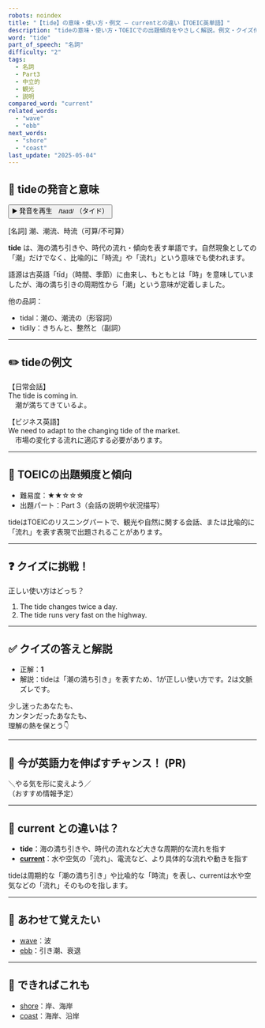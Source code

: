 ```yaml
---
robots: noindex
title: "【tide】の意味・使い方・例文 ― currentとの違い【TOEIC英単語】"
description: "tideの意味・使い方・TOEICでの出題傾向をやさしく解説。例文・クイズ付きでcurrentとの違いもわかりやすく学べます。"
word: "tide"
part_of_speech: "名詞"
difficulty: "2"
tags:
  - 名詞
  - Part3
  - 中立的
  - 観光
  - 説明
compared_word: "current"
related_words:
  - "wave"
  - "ebb"
next_words:
  - "shore"
  - "coast"
last_update: "2025-05-04"
---
```


## 🔰 tideの発音と意味

<button class="play-audio" onclick="playTTS('tide')">
  <span class="play-audio-main">
    ▶️ 発音を再生　/taɪd/
  </span>
  <span class="play-audio-sub">
    （タイド）
  </span>
</button>

[名詞] 潮、潮流、時流（可算/不可算）

**tide** は、海の満ち引きや、時代の流れ・傾向を表す単語です。自然現象としての「潮」だけでなく、比喩的に「時流」や「流れ」という意味でも使われます。

語源は古英語「tīd」（時間、季節）に由来し、もともとは「時」を意味していましたが、海の満ち引きの周期性から「潮」という意味が定着しました。

他の品詞：  
- tidal：潮の、潮流の（形容詞）
- tidily：きちんと、整然と（副詞）

---

## ✏️ tideの例文

【日常会話】  
The tide is coming in.  
　潮が満ちてきているよ。

【ビジネス英語】  
We need to adapt to the changing tide of the market.  
　市場の変化する流れに適応する必要があります。

---

## 🎯 TOEICの出題頻度と傾向

- 難易度：★★☆☆☆
- 出題パート：Part 3（会話の説明や状況描写）

tideはTOEICのリスニングパートで、観光や自然に関する会話、または比喩的に「流れ」を表す表現で出題されることがあります。

---

## ❓ クイズに挑戦！

正しい使い方はどっち？

1. The tide changes twice a day.  
2. The tide runs very fast on the highway.

---

## ✅ クイズの答えと解説

- 正解：**1**
- 解説：tideは「潮の満ち引き」を表すため、1が正しい使い方です。2は文脈ズレです。

少し迷ったあなたも、  
カンタンだったあなたも、  
理解の熱を保とう👇️

---

## 🚀 今が英語力を伸ばすチャンス！ (PR)

<div class="info-center">
＼やる気を形に変えよう／<br>  
（おすすめ情報予定）
</div>

---

## 🤔  current との違いは？

- **tide**：海の満ち引きや、時代の流れなど大きな周期的な流れを指す
- **[current](/word/current)**：水や空気の「流れ」、電流など、より具体的な流れや動きを指す

tideは周期的な「潮の満ち引き」や比喩的な「時流」を表し、currentは水や空気などの「流れ」そのものを指します。

---

## 🧩 あわせて覚えたい

- [wave](/word/wave)：波
- [ebb](/word/ebb)：引き潮、衰退

---

## 📖 できればこれも

- [shore](/word/shore)：岸、海岸
- [coast](/word/coast)：海岸、沿岸

<!-- cvid: aid46_bid12 -->
